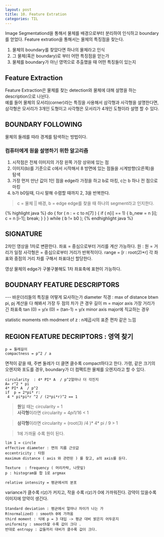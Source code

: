 ```yaml
---
layout: post
title: 10. Feature Extration
categories: TIL
---
```


Image Segmentationd을 통해서 물체를 배경으로부터 분리하여 인식하고 boundary를 얻었다. Feature extration을 통해서는 물체의 특징점을 찾는다. 
1. 물체의 boundary를 찾았다면 하나의 물체라고 인식
2. 그 물체(혹은 boundary)로 부터 어떤 특징점을 얻는가
3. 물체를 boundary가 아닌 영역으로 추출했을 때 어떤 특징들이 있는지

## Feature Extraction 
Feature Extraction은 물체를 찾는 detection와 물체에 대해 설명을 하는 description으로 나뉜다. <br>
예를 들어 물체의 모서리(corner)라는 특징을 사용해서 삼각형과 사각형을 설명한다면, 삼각형은 모서리가 3개인 도형이고 사각형은 모서리가 4개인 도형이라 설명 할 수 있다. 

## BOUNDARY FOLLOWING  
물체의 둘레를 따라 경계를 탐색하는 방법이다. <br>

### 컴퓨터에게 원을 설명하기 위한 알고리즘 

1. 시작점은 전체 이미지의 가장 왼쪽 가장 상위에 있는 점 
2. 이미지(b)를 기준으로 c에서 시작해서 8 방면에 있는 점들을 시계방향(오른쪽)을 탐색 
3. 가장 먼저 만난 값이 1인 점을 edge라 가정을 하고 b로 마킹, c는 b 하나 전 점으로 마킹 
4. b가 b0일때, 다시 말해 수렴할 때까지 2, 3을 반복한다. 
 
> c =  물체 || 배경, b = edge 
> edge를 찾을 때 하나의 segment라고 인지한다.

{% highlight java %}
do  {
    for ( n : = c to n[7]  ) {
          if ( n[i] == 1) {
                b_new = n [i];
                c = n [i-1];
                break;
          }
    }
} while ( b != b0 );
 {% endhighlight java %}

## SIGNATURE 
2차인 영상을 1차로 변환한다.
좌표 = 중심으로부터 거리를 계산 가능하다.
원 : 원 = 거리가 일정 
사각형은  = 중심으로부터 거리가 반복적이다.  range = [r : root(2)*r]
각 좌표와 중점의 거리 차를 구해서 좌표대신 할당한다.

영상 물체의 edge가 구불구불해도 1차 좌표축에 표현이 가능하다. 


## BOUDNARY FEATURE DESCRIPTORS 
--- 바운더리들의 특징을 어떻게 묘사하는가 
diameter 직경 : max of distance btwn pi, pj
계산을 다 해봐서 가장 두 점의 차가 큰 경우 
길이 m   = major axis 가장 거리가 긴 좌표축 
 tan (0) = y/x
(0) = (tan-1) = y/x
minor axis major에 직교하는 경우 

statistic moments 
nth modment of z : n제곱시의 표준 편차 같은 느낌 

## REGION FEATURE DECRIPTORS : 영역 찾기 
```
p = 둘레길이 
compactness = p^2 / a
```
면적이 같을 때, 주변 둘레가 더 클면 클수록 compact하다고 한다. 가령, 같은 크기의 오렌지와 포도를 경우,  boundary가 더 컴팩트한 물체를 오렌지라고 할 수 있다.  

```
circularity  : 4* PI* A  / p^2얼마나 더 각진지 
A= r^2 * pi
4* PI* A  / p^2 
if  p = 2*pi* r:
 4 * pi*pi*r ^2 / (2*pi*r)^2 == 1
```
> **원**일 때는 circularity = 1   
> **사각형**이라면 circularity =  4*pi*1/16 < 1   

> **삼각형**이라면  circularity = (root(3) /4 )* 4* pi / 9  > 1   

> 1에 가까울 수록 원이 된다.   

```
lim 1 = circle
effective diameter : 면의 지름 근삿값
eccentricity : 타원 
maximum distance ( axis 와 관련된 ) 를 찾고, a의 axis를 둔다. 

Texture  : frequency ( 머리카락, 나뭇잎)
p : histogram을 합 1로 argmax 

relative intensity = 평균에서의 분포 
```
variance가 클수록 r(z)가 커지고, 작을 수록 r(z)가 0에 가까워진다. 강약이 있을수록 이미지에 앙약이 생긴다.

```
Standard deviation : 평균에서 얼마나 차이가 나는 가
R(normalized) : smooth 0에 가까움 
third moment : 식에 p = 3 대입 -> 평균 대비 밝은지 어두운지
uniformity : smooth할 수록 값이 크다 .
반대로 entropy : 값들끼리 대비가 클수록 값이 크다.
```
